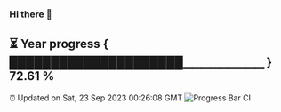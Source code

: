 ### Hi there 👋
⏳ Year progress { █████████████████████▁▁▁▁▁▁▁▁▁ } 72.61 %
---
⏰ Updated on Sat, 23 Sep 2023 00:26:08 GMT
![Progress Bar CI](https://github.com/Moyi321/Moyi321/workflows/Progress%20Bar%20CI/badge.svg)
